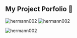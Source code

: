 ## My Project Porfolio 👋

<!--
**Hermann002/Hermann002** is a ✨ _special_ ✨ repository because its `README.md` (this file) appears on your GitHub profile.

Here are some ideas to get you started:

- 🔭 I’m currently working on ...
- 🌱 I’m currently learning ...
- 👯 I’m looking to collaborate on ...
- 🤔 I’m looking for help with ...
- 💬 Ask me about ...
- 📫 How to reach me: ...
- 😄 Pronouns: ...
- ⚡ Fun fact: ...
-->
<p>
  <img src="https://github-readme-stats.vercel.app/api/top-langs?username=hermann002&show_icons=true&locale=en&layout=compact" alt="hermann002" />
  <img src="https://github-readme-stats.vercel.app/api?username=hermann002&show_icons=true&locale=en" alt="hermann002" />
</p>
<p><img src="https://github-readme-streak-stats.herokuapp.com/?user=hermann002&" alt="hermann002" /></p>
